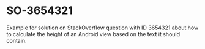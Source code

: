 # SO-3654321
Example for solution on StackOverflow question with ID 3654321 about how to calculate the height of an Android view based on the text it should contain.

